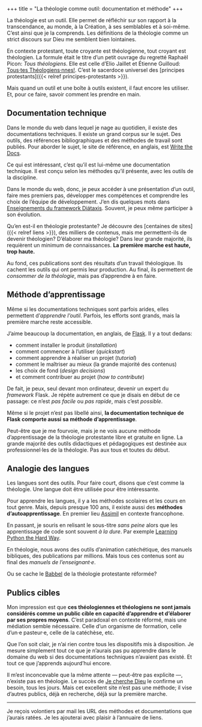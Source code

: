 +++
title = "La théologie comme outil: documentation et méthode"
+++

La théologie est un outil.
Elle permet de réfléchir sur son rapport à la transcendance, au monde, à la Création, à ses semblables et à soi-même.
C’est ainsi que je la comprends.
Les définitions de la théologie comme un strict discours sur Dieu me semblent bien lointaines.

En contexte protestant, toute croyante est théologienne, tout croyant est théologien.
La formule était le titre d’un petit ouvrage du regretté Raphaël Picon: *Tous théologiens*.
Elle est celle d’Elio Jaillet et Étienne Guilloud: [Tous·tes Théologiens·nnes!](https://eliojaillet.ch/toustes-theologiensnnes/).
C’est le sacerdoce universel des [principes protestants]({{< relref principes-protestants >}}).

Mais quand un outil et une boîte à outils existent, il faut encore les utiliser.
Et, pour ce faire, savoir comment les prendre en main.

## Documentation technique

Dans le monde du web dans lequel je nage au quotidien, il existe des documentations techniques.
Il existe un grand corpus sur le sujet.
Des outils, des références bibliographiques et des méthodes de travail sont publiés.
Pour aborder le sujet, le site de référence, en anglais, est [Write the Docs](https://www.writethedocs.org/).

Ce qui est intéressant, c’est qu’il est lui-même une documentation technique.
Il est conçu selon les méthodes qu’il présente, avec les outils de la discipline.

Dans le monde du web, donc, je peux accéder à une présentation d’un outil, faire mes premiers pas, développer mes compétences et comprendre les choix de l’équipe de développement.
J’en dis quelques mots dans [Enseignements du framework Diátaxis](https://nicolasfriedli.ch/blog/diataxis-introduction/).
Souvent, je peux même participer à son évolution.

Qu’en est-il en théologie protestante?
Je découvre des [centaines de sites]({{< relref liens >}}), des milliers de contenus, mais me permettent-ils de devenir théologien?
D’élaborer ma théologie?
Dans leur grande majorité, ils requièrent un minimum de connaissances.
**La première marche est haute, trop haute.**

Au fond, ces publications sont des résultats d’un travail théologique.
Ils cachent les outils qui ont permis leur production.
Au final, ils permettent de *consommer de la théologie*, mais pas d’apprendre à en faire.

## Méthode d’apprentissage

Même si les documentations techniques sont parfois arides, elles permettent d’*apprendre l’outil*.
Parfois, les efforts sont grands, mais la première marche reste accessible.

J’aime beaucoup la documentation, en anglais, de [Flask](https://flask.palletsprojects.com/en/3.0.x/).
Il y a tout dedans:

- comment installer le produit (*installation*)
- comment commencer à l’utiliser (*quickstart*)
- comment apprendre à réaliser un projet (*tutorial*)
- comment le maîtriser au mieux (la grande majorité des contenus)
- les choix de fond (*design decisions*)
- et comment contribuer au projet (*how to contribute*)

De fait, je peux, seul devant mon ordinateur, devenir un expert du *framework* Flask.
Je répète autrement ce que je disais en début de ce passage: ce n’est *pas facile* ou *pas rapide*, mais c’est *possible*.

Même si le projet n’est pas libellé ainsi, **la documentation technique de Flask comporte aussi sa méthode d’apprentissage**.

Peut-être que je me fourvoie, mais je ne vois aucune méthode d’apprentissage de la théologie protestante libre et gratuite en ligne.
La grande majorité des outils didactiques et pédagogiques est destinée aux professionnel·les de la théologie.
Pas aux tous et toutes du début.

## Analogie des langues

Les langues sont des outils.
Pour faire court, disons que c’est comme la théologie.
Une langue doit être utilisée pour être intéressante.

Pour apprendre les langues, il y a les méthodes scolaires et les cours en tout genre.
Mais, depuis presque 100 ans, il existe aussi des **méthodes d’autoapprentissage**.
En premier lieu [Assimil](https://fr.wikipedia.org/wiki/Assimil) en contexte francophone.

En passant, je souris en relisant le sous-titre *sans peine* alors que les apprentissage de code sont souvent *à la dure*.
Par exemple [Learning Python the Hard Way](https://learnpythonthehardway.org/).

En théologie, nous avons des outils d’animation catéchétique, des manuels bibliques, des publications par millions.
Mais tous ces contenus sont au final des *manuels de l’enseignant·e*.

Ou se cache le [Babbel](https://fr.wikipedia.org/wiki/Babbel) de la théologie protestante réformée?

## Publics cibles

Mon impression est que **ces théologiennes et théologiens ne sont jamais considérés comme un public cible en capacité d’apprendre et d’élaborer par ses propres moyens**.
C’est paradoxal en contexte réformé, mais une médiation semble nécessaire.
Celle d’un organisme de formation, celle d’un·e pasteur·e, celle de la catéchèse, etc.

Que l’on soit clair, je n’ai rien contre tous les dispositifs mis à disposition.
Je mesure simplement tout ce que je n’aurais pas pu apprendre dans le domaine du web si des documentations techniques n’avaient pas existé.
Et tout ce que j’apprends aujourd’hui encore.

Il m’est inconcevable que la même attente — peut-être pas explicite —, n’existe pas en théologie.
Le succès de [Je cherche Dieu](https://jecherchedieu.ch/) le confirme un besoin, tous les jours.
Mais cet excellent site n’est pas une méthode; il vise d’autres publics, déjà en recherche, déjà sur la première marche.

----

Je reçois volontiers par mail les URL des méthodes et documentations que j’aurais ratées.
Je les ajouterai avec plaisir à l’annuaire de liens.
